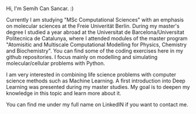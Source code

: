Hi, I'm Semih Can Sancar. :)

Currently I am studying "MSc Computational Sciences" with an emphasis on molecular sciences at the Freie Univerität Berlin. During my master's degree I studied a year abroad at the Universitat de Barcelona/Universitat Politecnica de Catalunya, where I attended modules of the master program "Atomisitic and Multiscale Computational Modelling for Physics, Chemistry and Biochemistry".
You can find some of the coding exercises here in my github repositories. I focus mainly on modelling and simulating molecular/cellular problems with Python.

I am very interested in combining life science problems with computer science methods such as Machine Learning. A first introduction into Deep Learning was presented during my master studies.
My goal is to deepen my knowledge in this topic and learn more about it. 

You can find me under my full name on LinkedIN if you want to contact me. 
